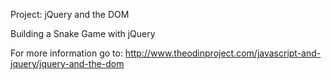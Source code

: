 Project: jQuery and the DOM

Building a Snake Game with jQuery

For more information go to: http://www.theodinproject.com/javascript-and-jquery/jquery-and-the-dom
